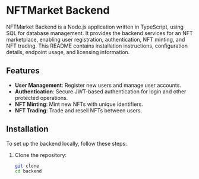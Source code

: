 # NFTMarket Backend

NFTMarket Backend is a Node.js application written in TypeScript, using SQL for database management. It provides the backend services for an NFT marketplace, enabling user registration, authentication, NFT minting, and NFT trading. This README contains installation instructions, configuration details, endpoint usage, and licensing information.

## Features
- **User Management**: Register new users and manage user accounts.
- **Authentication**: Secure JWT-based authentication for login and other protected operations.
- **NFT Minting**: Mint new NFTs with unique identifiers.
- **NFT Trading**: Trade and resell NFTs between users.

## Installation
To set up the backend locally, follow these steps:

1. Clone the repository:
   ```bash
   git clone 
   cd backend
